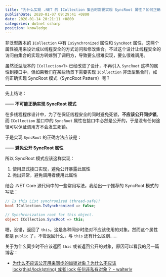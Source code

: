 ```yaml
---
title: "为什么实现 .NET 的 ICollection 集合时需要实现 SyncRoot 属性？如何正确实现这个属性？"
publishDate: 2020-01-07 09:29:41 +0800
date: 2020-01-14 20:21:11 +0800
categories: dotnet csharp
position: knowledge
---
```


非泛型版本的 `ICollection` 中有 `IsSynchronized` 属性和 `SyncRoot` 属性，这两个属性被用来设计成以线程安全的方式访问和修改集合。不过这个设计让线程安全的访问由集合的实现方转嫁到了调用方，导致要么很难实现，要么很难调用。

虽然泛型版本的 `ICollection<T>` 已经改进了设计，不再引入 `SyncRoot` 这样的属性到接口中，但如果我们在某些场景下需要实现 `ICollection` 非泛型集合时，如何正确实现 SyncRoot 模式（SyncRoot Pattern）呢？

---

先上结论：

—— **不可能正确实现 SyncRoot 模式**

在多线程程序设计中，为了在保证线程安全的同时避免死锁，**不应该公开同步锁**。而 `ICollection` 接口中的 `SyncRoot` 属性在接口中必然是公开的，于是没有任何途径可以保证调用方不会发生死锁。

于是实现 `SyncRoot` 的正确方法应该是：

—— **避免公开 SyncRoot 属性**

所以 SyncRoot 模式应该这样实现：

1. 使用显式接口实现，避免公开暴露此属性
2. 抛出异常，避免调用者使用此属性

结合 .NET Core 源代码中的一些常用写法，我给出一个推荐的 SyncRoot 模式的写法：

```csharp
// Is this List synchronized (thread-safe)?
bool ICollection.IsSynchronized => false;

// Synchronization root for this object.
object ICollection.SyncRoot => this;
```

嗯，没错，返回了 `this`，这是各种同步时绝对不应该使用的对象。然而这个属性都是 `public` 了，不管返回什么，与 `this` 还有什么区别……

关于为什么同步时不应该返回 `this` 或者返回公开的对象，原因可以看我的另一篇博客：

- [为什么不应该公开用来同步的加锁对象？为什么不应该 lock(this)/lock(string) 或者 lock 任何非私有对象？ - walterlv](/post/why-making-the-sync-root-public-is-dangerous)
